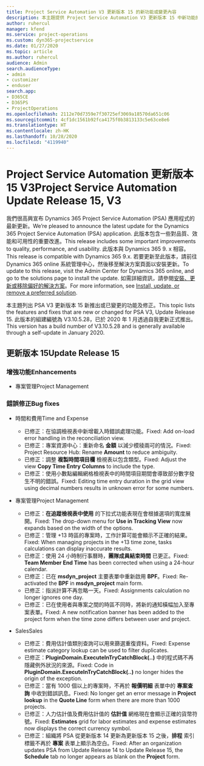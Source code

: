 ```yaml
---
title: Project Service Automation V3 更新版本 15 的新功能或變更內容
description: 本主題提供 Project Service Automation V3 更新版本 15 中新功能的相關資訊。
author: ruhercul
manager: kfend
ms.service: project-operations
ms.custom: dyn365-projectservice
ms.date: 01/27/2020
ms.topic: article
ms.author: ruhercul
audience: Admin
search.audienceType:
- admin
- customizer
- enduser
search.app:
- D365CE
- D365PS
- ProjectOperations
ms.openlocfilehash: 2112e70d7359e7f30725ef3069a18570da651c06
ms.sourcegitcommit: 4cf1dc1561b92fca4175f0b3813133c5e63ce8e6
ms.translationtype: HT
ms.contentlocale: zh-HK
ms.lasthandoff: 10/28/2020
ms.locfileid: "4119940"
---
```

# <a name="project-service-automation-update-release-15-v3"></a><span data-ttu-id="53897-103">Project Service Automation 更新版本 15 V3</span><span class="sxs-lookup"><span data-stu-id="53897-103">Project Service Automation Update Release 15, V3</span></span>

<span data-ttu-id="53897-104">我們很高興宣布 Dynamics 365 Project Service Automation (PSA) 應用程式的最新更新。</span><span class="sxs-lookup"><span data-stu-id="53897-104">We’re pleased to announce the latest update for the Dynamics 365 Project Service Automation (PSA) application.</span></span> <span data-ttu-id="53897-105">此版本包含一些對品質、效能和可用性的重要改進。</span><span class="sxs-lookup"><span data-stu-id="53897-105">This release includes some important improvements to quality, performance, and usability.</span></span> <span data-ttu-id="53897-106">此版本與 Dynamics 365 9. x 相容。</span><span class="sxs-lookup"><span data-stu-id="53897-106">This release is compatible with Dynamics 365 9.x.</span></span> <span data-ttu-id="53897-107">若要更新至此版本，請前往 Dynamics 365 online 系統管理中心，然後移至解決方案頁面以安裝更新。</span><span class="sxs-lookup"><span data-stu-id="53897-107">To update to this release, visit the Admin Center for Dynamics 365 online, and go to the solutions page to install the update.</span></span> <span data-ttu-id="53897-108">如需詳細資訊，請參閱[安裝、更新或移除偏好的解決方案](https://docs.microsoft.com/power-platform/admin/install-remove-preferred-solution)。</span><span class="sxs-lookup"><span data-stu-id="53897-108">For more information, see [Install, update, or remove a preferred solution](https://docs.microsoft.com/power-platform/admin/install-remove-preferred-solution).</span></span>

<span data-ttu-id="53897-109">本主題列出 PSA V3 更新版本 15 新推出或已變更的功能及修正。</span><span class="sxs-lookup"><span data-stu-id="53897-109">This topic lists the features and fixes that are new or changed for PSA V3, Update Release 15.</span></span> <span data-ttu-id="53897-110">此版本的組建編號為 V3.10.5.28，已於 2020 年 1 月透過自我更新正式推出。</span><span class="sxs-lookup"><span data-stu-id="53897-110">This version has a build number of V3.10.5.28 and is generally available through a self-update in January 2020.</span></span>

## <a name="update-release-15"></a><span data-ttu-id="53897-111">更新版本 15</span><span class="sxs-lookup"><span data-stu-id="53897-111">Update Release 15</span></span> 

### <a name="enhancements"></a><span data-ttu-id="53897-112">增強功能</span><span class="sxs-lookup"><span data-stu-id="53897-112">Enhancements</span></span>

- <span data-ttu-id="53897-113">專案管理</span><span class="sxs-lookup"><span data-stu-id="53897-113">Project Management</span></span>

### <a name="bug-fixes"></a><span data-ttu-id="53897-114">錯誤修正</span><span class="sxs-lookup"><span data-stu-id="53897-114">Bug fixes</span></span>

- <span data-ttu-id="53897-115">時間和費用</span><span class="sxs-lookup"><span data-stu-id="53897-115">Time and Expense</span></span>

  - <span data-ttu-id="53897-116">已修正：在協調檢視表中新增載入時錯誤處理功能。</span><span class="sxs-lookup"><span data-stu-id="53897-116">Fixed: Add on-load error handling in the reconciliation view.</span></span>
  - <span data-ttu-id="53897-117">已修正：專案資源中心：重新命名 **金額** 以減少模稜兩可的情況。</span><span class="sxs-lookup"><span data-stu-id="53897-117">Fixed: Project Resource Hub: Rename **Amount** to reduce ambiguity.</span></span>
  - <span data-ttu-id="53897-118">已修正：調整 **複製時間項目欄** 檢視表以包含類型。</span><span class="sxs-lookup"><span data-stu-id="53897-118">Fixed: Adjust the view **Copy Time Entry Columns** to include the type.</span></span>
  - <span data-ttu-id="53897-119">已修正：使用小數點編輯網格檢視表中的時間項目期間會導致部分數字發生不明的錯誤。</span><span class="sxs-lookup"><span data-stu-id="53897-119">Fixed: Editing time entry duration in the grid view using decimal numbers results in unknown error for some numbers.</span></span>

- <span data-ttu-id="53897-120">專案管理</span><span class="sxs-lookup"><span data-stu-id="53897-120">Project Management</span></span>

  - <span data-ttu-id="53897-121">已修正：**在追蹤檢視表中使用** 的下拉式功能表現在會根據選項的寬度展開。</span><span class="sxs-lookup"><span data-stu-id="53897-121">Fixed: The drop-down menu for **Use in Tracking View** now expands based on the width of the options.</span></span>
  - <span data-ttu-id="53897-122">已修正：管理 +13 時區的專案時，工作計算可能會顯示不正確的結果。</span><span class="sxs-lookup"><span data-stu-id="53897-122">Fixed: When managing projects in the +13 time zone, tasks calculations can display inaccurate results.</span></span>
  - <span data-ttu-id="53897-123">已修正：使用 24 小時制行事曆時，**團隊成員結束時間** 已更正。</span><span class="sxs-lookup"><span data-stu-id="53897-123">Fixed: **Team Member End Time** has been corrected when using a 24-hour calendar.</span></span>
  - <span data-ttu-id="53897-124">已修正：已在 **msdyn_project** 主要表單中重新啟用 **BPF**。</span><span class="sxs-lookup"><span data-stu-id="53897-124">Fixed: Re-activated the **BPF** in **msdyn_project** main form.</span></span>
  - <span data-ttu-id="53897-125">已修正：指派計算不再忽略一天。</span><span class="sxs-lookup"><span data-stu-id="53897-125">Fixed: Assignments calculation no longer ignores one day.</span></span>
  - <span data-ttu-id="53897-126">已修正：已在使用者與專案之間的時區不同時，將新的通知橫幅加入至專案表單。</span><span class="sxs-lookup"><span data-stu-id="53897-126">Fixed: A new notification banner has been added to the project form when the time zone differs between user and project.</span></span>

- <span data-ttu-id="53897-127">Sales</span><span class="sxs-lookup"><span data-stu-id="53897-127">Sales</span></span>

  - <span data-ttu-id="53897-128">已修正：費用估計值類別查詢可以用來篩選重復資料。</span><span class="sxs-lookup"><span data-stu-id="53897-128">Fixed: Expense estimate category lookup can be used to filter duplicates.</span></span>
  - <span data-ttu-id="53897-129">已修正：**PluginDomain.ExecuteInTryCatchBlock(..)** 中的程式碼不再隱藏例外狀況的來源。</span><span class="sxs-lookup"><span data-stu-id="53897-129">Fixed: Code in **PluginDomain.ExecuteInTryCatchBlock(..)** no longer hides the origin of the exception.</span></span>
  - <span data-ttu-id="53897-130">已修正：當有 1000 個以上的專案時，不再於 **報價明細** 表單中的 **專案查詢** 中收到錯誤訊息。</span><span class="sxs-lookup"><span data-stu-id="53897-130">Fixed: No longer get an error message in **Project lookup** in the **Quote Line** form when there are more than 1000 projects.</span></span>
  - <span data-ttu-id="53897-131">已修正：人力估計值及費用估計值的 **估計值** 網格現在會顯示正確的貨幣符號。</span><span class="sxs-lookup"><span data-stu-id="53897-131">Fixed: **Estimates** grid for labor estimates and expense estimates now displays the correct currency symbol.</span></span>
  - <span data-ttu-id="53897-132">已修正：組織將 PSA 從更新版本 14 更新為更新版本 15 之後，**排程** 索引標籤不再於 **專案** 表單上顯示為空白。</span><span class="sxs-lookup"><span data-stu-id="53897-132">Fixed: After an organization updates PSA from Update Release 14 to Update Release 15, the **Schedule** tab no longer appears as blank on the **Project** form.</span></span>
